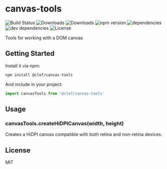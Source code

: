 # canvas-tools

![Build Status](https://img.shields.io/travis/clef/canvas-tools.svg)
![Downloads](https://img.shields.io/npm/dm/@clef/canvas-tools.svg)
![Downloads](https://img.shields.io/npm/dt/@clef/canvas-tools.svg)
![npm version](https://img.shields.io/npm/v/@clef/canvas-tools.svg)
![dependencies](https://img.shields.io/david/clef/canvas-tools.svg)
![dev dependencies](https://img.shields.io/david/dev/clef/canvas-tools.svg)
![License](https://img.shields.io/github/license/clef/canvas-tools.svg)

Tools for working with a DOM canvas

## Getting Started

Install it via npm:

```shell
npm install @clef/canvas-tools
```

And include in your project:

```javascript
import canvasTools from '@clef/canvas-tools'
```

## Usage

### canvasTools.createHiDPICanvas(width, height)

Creates a HiDPI canvas compatible with both retina and non-retina devices.

## License

MIT
